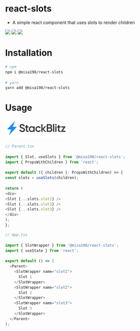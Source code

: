 # react-slots

- A simple react component that uses slots to render children

![](https://img.shields.io/badge/Author-misa198-green)
![](https://camo.githubusercontent.com/832d01092b0e822178475741271b049a2e27df13/68747470733a2f2f62616467656e2e6e65742f62616467652f2d2f547970655363726970742f626c75653f69636f6e3d74797065736372697074266c6162656c)
[![](https://img.shields.io/npm/dt/@misa198/react-slots)](https://www.npmjs.com/package/@misa198/react-slots)

# Installation

```bash
# npm
npm i @misa198/react-slots

# yarn
yarn add @misa198/react-slots
```

# Usage

<a href="https://stackblitz.com/edit/react-slots-misa198?file=README.md">
<img src="https://raw.githubusercontent.com/misa198/react-slots/master/docs/stackblitz.png?token=GHSAT0AAAAAACII7MLHIZZWZOOOS6NS733CZKBF5XA" width="200">
</a>

<br />

```ts
// Parent.tsx

import { Slot, useSlots } from '@misa198/react-slots';
import { PropsWithChildren } from 'react';

export default ({ children }: PropsWithChildren) => {
const slots = useSlots(children);

return (
<div>
<Slot {...slots.slot1} />
<Slot {...slots.slot2} />
<Slot {...slots.slot3} />
</div>
);
};

```

```ts
// App.tsx

import { SlotWrapper } from '@misa198/react-slots';
import { useState } from 'react';

export default () => (
  <Parent>
    <SlotWrapper name="slot1">
      Slot 1
    </SlotWrapper>
    <SlotWrapper name="slot2">
      Slot 2
    </SlotWrapper>
    <SlotWrapper name="slot3">
      Slot 3
    </SlotWrapper>
  </Parent>
);

```
